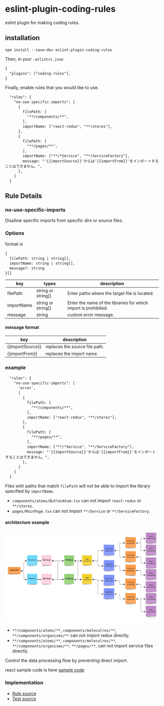 # eslint-plugin-coding-rules

eslint plugin for making coding rules.

## installation

```
npm install --save-dev eslint-plugin-coding-rules
```

Then, in your `.eslintrc.json`

```
{
  "plugins": ["coding-rules"],
}
```

Finally, enable rules that you would like to use.

```
  "rules": {
    "no-use-specific-imports": [
      {
        filePath: [
          "**/components/**",
        ],
        importName: ["react-redux", "**/stores"],
      },
      {
        filePath: [
          "**/pages/**",
        ],
        importName: ["**/*Service", "**/ServiceFactory"],
        message: "'{{importSource}}'からは'{{importFrom}}'をインポートすることはできません。",
      },
    ]
  }
```

## Rule Details

### no-use-specific-imports

Disallow specific imports from specific dirs or source files.

### Options

format is

```
{
  filePath: string | string[],
  importName: string | string[],
  message?: string
}[]
```

| key        | types              | description                                                     |
|------------|--------------------|-----------------------------------------------------------------|
| filePath   | string or string[] | Enter paths where the target file is located.                   |
| importName | string or string[] | Enter the name of the libraries for which import is prohibited. |
| message    | string             | custom error message.                                           |

#### message format

| key              | description                    |
|------------------|--------------------------------|
| {{importSource}} | replaces the source file path. |
| {{importFrom}}   | replaces the import name.      |

### example

```
  "rules": {
    "no-use-specific-imports": [
      'error',
      [
        {
          filePath: [
            "**/components/**",
          ],
          importName: ["react-redux", "**/stores"],
        },
        {
          filePath: [
            "**/pages/**",
          ],
          importName: ["**/*Service", "**/ServiceFactory"],
          message: "'{{importSource}}'からは'{{importFrom}}'をインポートすることはできません。",
        },
      ]
    ]
  }
```

Files with paths that match `filePath` will not be able to import the library specified by `importName`.

- `components/atoms/ButtonAtom.tsx` can not import `react-redux` or `**/stores`.
- `pages/MainPage.tsx` can not import `**/Service` or `**/ServiceFactory`.

#### architecture example

![architecture_example](./docs/architecture_example.jpg)

- `**/components/atoms/**`, `components/moleculres/**`, `**/components/organisms/**` can not import redux directly.
- `**/components/atoms/**`, `components/moleculres/**`, `**/components/organisms/**`, `**/pages/**`, can not import service files directly.

Control the data processing flow by preventing direct import.

react sample code is here [sample code](./test/samples/react)

### Implementation
* [Rule source](./src/rules/no-use-specific-imports.ts)
* [Test source](./test/rules/no-use-specific-imports.test.ts)
